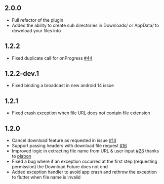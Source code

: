 ## 2.0.0

- Full refactor of the plugin
- Added the ability to create sub directories in Downloads/ or AppData/ to download your files into

## 1.2.2

- Fixed duplicate call for onProgress [#44](https://github.com/abdallah-odeh/flutter_file_downloader/issues/44)

## 1.2.2-dev.1

- Fixed binding a broadcast in new android 14 issue

## 1.2.1

- Fixed crash exception when file URL does not contain file extension

## 1.2.0

- Cancel download feature as requested in issue [#14](https://github.com/abdallah-odeh/flutter_file_downloader/issues/14)
- Support passing headers with download file request [#16](https://github.com/abdallah-odeh/flutter_file_downloader/issues/16)
- Improved logic in extracting file name from URL & user input [#23](https://github.com/abdallah-odeh/flutter_file_downloader/issues/23) thanks to [plabon](https://github.com/plabon)
- Fixed a bug where if an exception occurred at the first step (requesting permission) the Download Future does not end
- Added exception handler to avoid app crash and rethrow the exception to flutter when file name is invalid